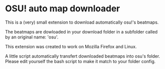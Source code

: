 OSU! auto map downloader
=====

This is a (very) small extension to download automatically osu!'s beatmaps.

The beatmaps are dowloaded in your download folder in a subfolder called by an original name: 'osu'.

This extension was created to work on Mozilla Firefox and Linux.

A little script automatically transfert downloaded beatmaps into osu's folder. 
Please edit yourself the bash script to make it match to your folder config.